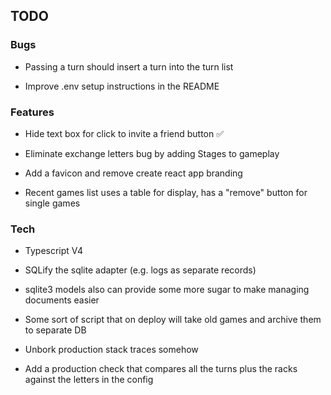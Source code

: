 ## TODO

### Bugs

- Passing a turn should insert a turn into the turn list

- Improve .env setup instructions in the README

### Features

- Hide text box for click to invite a friend button ✅

- Eliminate exchange letters bug by adding Stages to gameplay

- Add a favicon and remove create react app branding

- Recent games list uses a table for display, has a "remove" button for single games

### Tech

- Typescript V4

- SQLify the sqlite adapter (e.g. logs as separate records)

- sqlite3 models also can provide some more sugar to make managing documents easier

- Some sort of script that on deploy will take old games and archive them to separate DB

- Unbork production stack traces somehow

- Add a production check that compares all the turns plus the racks against the letters in the config
